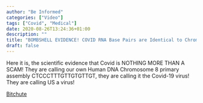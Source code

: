 ```yaml
---
author: "Be Informed"
categories: ["Video"]
tags: ["Covid", "Medical"]
date: 2020-08-26T13:24:36+01:00
description: ""
title: "BOMBSHELL EVIDENCE! COVID RNA Base Pairs are Identical to Chromosome 8 Human DNA!"
draft: false
---
```


Here it is, the scientific evidence that Covid is NOTHING MORE THAN A SCAM! 
They are calling our own Human DNA Chromosome 8 primary assembly  CTCCCTTTGTTGTGTTGT, they are calling it the Covid-19 virus! They are  calling US a virus! 

[Bitchute](https://www.bitchute.com/video/tiDGQjZl2KBP/)